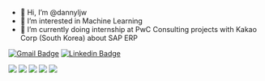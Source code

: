 <!---  <div align=center>
	
  [![Hits](https://hits.seeyoufarm.com/api/count/incr/badge.svg?url=https%3A%2F%2Fgithub.com%2Fdannyljw%2Fhit-counter&count_bg=%2379C83D&title_bg=%23555555&icon=&icon_color=%23E7E7E7&title=hits&edge_flat=false)](https://hits.seeyoufarm.com)
	
  </div>
--->

- 👋 Hi, I’m @dannyljw
- 👀 I’m interested in Machine Learning
- 🌱 I’m currently doing internship at PwC Consulting projects with Kakao Corp (South Korea) about SAP ERP
<!--- 
- 💞️ I’m looking to collaborate on ...
- 📫 How to reach me email : danny95ljw@gmail.com
--->




[![Gmail Badge](https://img.shields.io/badge/Gmail-d14836?style=flat-square&logo=Gmail&logoColor=white&link=mailto:snugyun01@gmail.com)](mailto:danny95ljw@gmail.com)
[![Linkedin Badge](https://img.shields.io/badge/-LinkedIn-blue?style=flat-square&logo=Linkedin&logoColor=white&link=https://www.linkedin.com/in/seong-yun-byeon-8183a8113/)](https://www.linkedin.com/in/jae-wook-danny-lee-492221167/)


<img src="https://img.shields.io/badge/Python-3776AB?style=for-the-badge&logo=python&logoColor=white"/>
<img src="https://img.shields.io/badge/iOS-000000?style=for-the-badge&logo=ios&logoColor=white"/>
<img src="https://img.shields.io/badge/R-276DC3?style=for-the-badge&logo=r&logoColor=white"/>
<img src="https://img.shields.io/badge/Swift-FA7343?style=for-the-badge&logo=swift&logoColor=white"/>
<img src="https://img.shields.io/badge/SAP-0FAAFF?style=for-the-badge&logo=sap&logoColor=white"/>
<!---
badge related place!!!
https://dev.to/envoy_/150-badges-for-github-pnk
/>

<!---
[![Jae Wook 's github stats](https://github-readme-stats.vercel.app/api?username=dannyljw)](https://github.com/dannyljw/github-readme-stats)
--->

<!---
dannyljw/dannyljw is a ✨ special ✨ repository because its `README.md` (this file) appears on your GitHub profile.
You can click the Preview link to take a look at your changes.
--->
